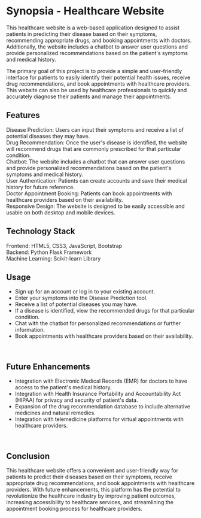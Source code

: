 # Synopsia - Healthcare Website
This healthcare website is a web-based application designed to assist patients in predicting their disease based on their symptoms, recommending appropriate drugs, and booking appointments with doctors. Additionally, the website includes a chatbot to answer user questions and provide personalized recommendations based on the patient's symptoms and medical history.

The primary goal of this project is to provide a simple and user-friendly interface for patients to easily identify their potential health issues, receive drug recommendations, and book appointments with healthcare providers. This website can also be used by healthcare professionals to quickly and accurately diagnose their patients and manage their appointments.
<br>

## Features
Disease Prediction: Users can input their symptoms and receive a list of potential diseases they may have.<br>
Drug Recommendation: Once the user's disease is identified, the website will recommend drugs that are commonly prescribed for that particular condition.<br>
Chatbot: The website includes a chatbot that can answer user questions and provide personalized recommendations based on the patient's symptoms and medical history.<br>
User Authentication: Patients can create accounts and save their medical history for future reference.<br>
Doctor Appointment Booking: Patients can book appointments with healthcare providers based on their availability.<br>
Responsive Design: The website is designed to be easily accessible and usable on both desktop and mobile devices.
<br>

## Technology Stack
Frontend: HTML5, CSS3, JavaScript, Bootstrap <br>
Backend: Python Flask Framework <br>
Machine Learning: Scikit-learn Library <br>

## Usage
- Sign up for an account or log in to your existing account.
- Enter your symptoms into the Disease Prediction tool.
- Receive a list of potential diseases you may have.
- If a disease is identified, view the recommended drugs for that particular condition.
- Chat with the chatbot for personalized recommendations or further information.
- Book appointments with healthcare providers based on their availability.
<br>

## Future Enhancements
- Integration with Electronic Medical Records (EMR) for doctors to have access to the patient's medical history.
- Integration with Health Insurance Portability and Accountability Act (HIPAA) for privacy and security of patient's data.
- Expansion of the drug recommendation database to include alternative medicines and natural remedies.
- Integration with telemedicine platforms for virtual appointments with healthcare providers.
<br>

## Conclusion
This healthcare website offers a convenient and user-friendly way for patients to predict their diseases based on their symptoms, receive appropriate drug recommendations, and book appointments with healthcare providers. With future enhancements, this platform has the potential to revolutionize the healthcare industry by improving patient outcomes, increasing accessibility to healthcare services, and streamlining the appointment booking process for healthcare providers.
